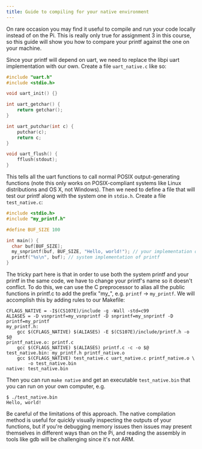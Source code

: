 ```yaml
---
title: Guide to compiling for your native environment
---
```


On rare occasion you may find it useful to compile and run your code locally
instead of on the Pi. This is really only true for assignment 3 in this course,
so this guide will show you how to compare your printf against the one on your
machine.

Since your printf will depend on uart, we need to replace the libpi uart
implementation with our own. Create a file `uart_native.c` like so:


```c
#include "uart.h"
#include <stdio.h>

void uart_init() {}

int uart_getchar() { 
    return getchar();
}

int uart_putchar(int c) {
    putchar(c);
    return c;
}

void uart_flush() {
    fflush(stdout);
}
```

This tells all the uart functions to call normal POSIX output-generating
functions (note this only works on POSIX-compliant systems like Linux
distributions and OS X, not Windows). Then we need to define a file that
will test our printf along with the system one in `stdio.h`. Create a file
`test_native.c`:

```c
#include <stdio.h>
#include "my_printf.h"

#define BUF_SIZE 100

int main() {
  char buf[BUF_SIZE];
  my_snprintf(buf, BUF_SIZE, "Hello, world!"); // your implementation of snprintf
  printf("%s\n", buf); // system implementation of printf
}
```

The tricky part here is that in order to use both the system printf and your
printf in the same code, we have to change your printf's name so it doesn't
conflict. To do this, we can use the C preprocessor to alias all the public
functions in printf.c to add the prefix "my_", e.g. `printf` -> `my_printf`.
We will accomplish this by adding rules to our Makefile:

```
CFLAGS_NATIVE = -I$(CS107E)/include -g -Wall -std=c99
ALIASES = -D vsnprintf=my_vsnprintf -D snprintf=my_snprintf -D printf=my_printf
my_printf.h:
	gcc $(CFLAGS_NATIVE) $(ALIASES) -E $(CS107E)/include/printf.h -o $@
printf_native.o: printf.c
	gcc $(CFLAGS_NATIVE) $(ALIASES) printf.c -c -o $@
test_native.bin: my_printf.h printf_native.o
	gcc $(CFLAGS_NATIVE) test_native.c uart_native.c printf_native.o \
		-o test_native.bin
native: test_native.bin
```

Then you can run `make native` and get an executable `test_native.bin` that
you can run on your own computer, e.g.

```
$ ./test_native.bin
Hello, world!
```

Be careful of the limitations of this approach. The native compilation method
is useful for quickly visually inspecting the outputs of your functions, but
if you're debugging memory issues then issues may present themselves in
different ways than on the Pi, and reading the assembly in tools like gdb will
be challenging since it's not ARM.
